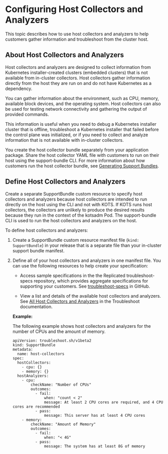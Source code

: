 # Configuring Host Collectors and Analyzers

This topic describes how to use host collectors and analyzers to help customers gather information and troubleshoot from the cluster host.

## About Host Collectors and Analyzers

Host collectors and analyzers are designed to collect information from Kubernetes installer-created clusters (embedded clusters) that is not available from in-cluster collectors. Host collectors gather information directly from the host they are run on and do not have Kubernetes as a dependency.

You can gather information about the environment, such as CPU, memory, available block devices, and the operating system. Host collectors can also be used for testing network connectivity and gathering the output of provided commands.

This information is useful when you need to debug a Kubernetes installer cluster that is offline, troubleshoot a Kubernetes installer that failed before the control plane was initialized, or if you need to collect and analyze information that is not available with in-cluster collectors.

You create the host collector bundle separately from your application package. Share the host collector YAML file with customers to run on their host using the support-bundle CLI. For more information about how customers run the host collector bundle, see [Generating Support Bundles](troubleshooting-an-app#run-host-collectors-and-analyzers).

## Define Host Collectors and Analyzers

Create a separate SupportBundle custom resource to specify host collectors and analyzers because host collectors are intended to run directly on the host using the CLI and not with KOTS. If KOTS runs host collectors, the collectors are unlikely to produce the desired results because they run in the context of the kotsadm Pod. The support-bundle CLI is used to run the host collectors and analyzers on the host.

To define host collectors and analyzers:

1. Create a SupportBundle custom resource manifest file (`kind: SupportBundle`) in your release that is a separate file than your in-cluster support bundle manifest.

1. Define all of your host collectors and analyzers in one manifest file. You can use the following resources to help create your specification:

    - Access sample specifications in the the Replicated troubleshoot-specs repository, which provides aggregate specifications for supporting your customers. See [troubleshoot-specs](https://github.com/replicatedhq/troubleshoot-specs) in GitHub.

    - View a list and details of the available host collectors and analyzers. See [All Host Collectors and Analyzers](https://troubleshoot.sh/docs/host-collect-analyze/all/) in the Troubleshoot documentation.

    **Example:**

    The following example shows host collectors and analyzers for the number of CPUs and the amount of memory.

    ```
    apiVersion: troubleshoot.sh/v1beta2
    kind: SupportBundle
    metadata:
      name: host-collectors
    spec:
      hostCollectors:
        - cpu: {}
        - memory: {}
      hostAnalyzers:
        - cpu:
            checkName: "Number of CPUs"
            outcomes:
              - fail:
                  when: "count < 2"
                  message: At least 2 CPU cores are required, and 4 CPU cores are recommended
              - pass:
                  message: This server has at least 4 CPU cores
        - memory:
            checkName: "Amount of Memory"
            outcomes:
              - fail:
                  when: "< 4G"
              - pass:
                  message: The system has at least 8G of memory
    ```
